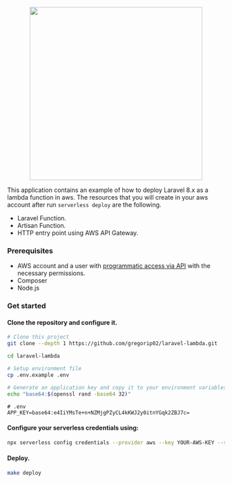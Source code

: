 <p align="center"><a href="https://laravel.com" target="_blank"><img src="https://raw.githubusercontent.com/laravel/art/master/logo-lockup/5%20SVG/2%20CMYK/1%20Full%20Color/laravel-logolockup-cmyk-red.svg" width="400"></a></p>

This application contains an example of how to deploy Laravel 8.x as a lambda function in aws. The resources that you will create in your aws account after run `serverless deploy` are the following.

- Laravel Function.
- Artisan Function.
- HTTP entry point using AWS API Gateway.

### Prerequisites

- AWS account and a user with [programmatic access via API](https://docs.aws.amazon.com/rekognition/latest/dg/setting-up.html#setting-up-iam) with the necessary permissions.
- Composer
- Node.js

### Get started

#### Clone the repository and configure it.

```sh
# Clone this project
git clone --depth 1 https://github.com/gregorip02/laravel-lambda.git

cd laravel-lambda

# Setup environment file
cp .env.example .env

# Generate an application key and copy it to your environment variables file.
echo "base64:$(openssl rand -base64 32)"
```

```dotenv
# .env
APP_KEY=base64:e4IiYMsTe+n+NZMjgPZyCL4kKWJ2y0itnYGqk2ZBJ7c=
```

#### Configure your serverless credentials using:

```sh
npx serverless config credentials --provider aws --key YOUR-AWS-KEY --secret YOUR-AWS-SECRET -o
```

#### Deploy.

```sh
make deploy
```
